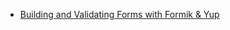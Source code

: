 
- [Building and Validating Forms with Formik & Yup](https://www.reactnativeschool.com/build-and-validate-forms-with-formik-and-yup/)

